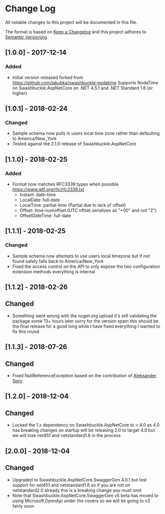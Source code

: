 # Change Log
All notable changes to this project will be documented in this file.

The format is based on [Keep a Changelog](http://keepachangelog.com/)
and this project adheres to [Semantic Versioning](http://semver.org/).

## [1.0.0] - 2017-12-14
### Added
- Initial version released forked from https://github.com/jakubka/swashbuckle-nodatime
	Supports NodaTime on Swashbuckle.AspNetCore on .NET 4.5.1 and .NET Standard 1.6 (or higher)

## [1.0.1] - 2018-02-24
### Changed
- Sample schema now pulls in users local time zone rather than defaulting to America/New_York
- Tested against the 2.1.0 release of Swashbuckle.AspNetCore

## [1.1.0] - 2018-02-25
### Added
- Format now matches RFC3339 types when possible https://www.ietf.org/rfc/rfc3339.txt
  - Instant: date-time
  - LocalDate: full-date
  - LocalTime: partial-time (Partial due to lack of offset)
  - Offset: time-numoffset (UTC offset serializes as "+00" and not "Z")
  - OffsetDateTime: full-date

## [1.1.1] - 2018-02-25 
### Changed
- Sample schema now attempts to use users local timezone but if not found safely falls back to America/New_York
- Fixed the access control on the API to only expose the two configuration extension methods everything is internal

## [1.1.2] - 2018-02-26
## Changed
- Something went wrong with the nuget.org upload it's still validating the package some 13+ hours later sorry for the version spam this should be the final release for a good long while I have fixed everything I wanted to fix this round

## [1.1.3] - 2018-07-26
## Changed
- Fixed NullReferenceException based on the contribution of [Aleksander Spro](https://github.com/projecteon)

## [1.2.0] - 2018-12-04
## Changed
- Locked the 1.x dependency on Swashbuckle.AspNetCore to < 4.0 as 4.0 has breaking changes on startup will be releasing 2.0 to target 4.0 but we will lose net451 and netstandard1.6 in the process

## [2.0.0] - 2018-12-04
## Changed
- Upgraded to Swashbuckle.AspNetCore.SwaggerGen 4.0.1 but lost support for net451 and netstandard1.6 so if you are not on netstandard2.0 already this is a breaking change you must omit
- Note that Swashbuckle.AspNetCore.SwaggerGen v5 beta has moved to using Microsoft.OpenApi under the covers so we will be going to v3 fairly soon
